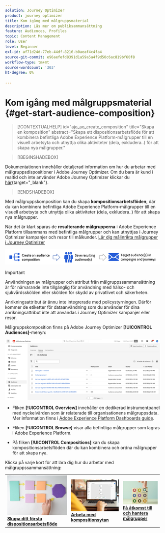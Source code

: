 ```yaml
---
solution: Journey Optimizer
product: journey optimizer
title: Kom igång med målgruppsmaterial
description: Läs mer om publiksammansättning
feature: Audiences, Profiles
topic: Content Management
role: User
level: Beginner
exl-id: af71d24d-77eb-44df-8216-b0aeaf4c4fa4
source-git-commit: e96aefefd8391d1a59a5a4f9d50c6ac819bf60f8
workflow-type: tm+mt
source-wordcount: '303'
ht-degree: 0%

---
```


# Kom igång med målgruppsmaterial {#get-start-audience-composition}

>[!CONTEXTUALHELP]
>id="ajo_ao_create_composition"
>title="Skapa en komposition"
>abstract="Skapa ett dispositionsarbetsflöde för att kombinera befintliga Adobe Experience Platform-målgrupper till en visuell arbetsyta och utnyttja olika aktiviteter (dela, exkludera..) för att skapa nya målgrupper."

>[!BEGINSHADEBOX]

Dokumentationen innehåller detaljerad information om hur du arbetar med målgruppsdispositioner i Adobe Journey Optimizer. Om du bara är kund i realtid och inte använder Adobe Journey Optimizer klickar du [här](https://experienceleague.adobe.com/docs/experience-platform/segmentation/ui/audience-composition.html){target="_blank"}.

>[!ENDSHADEBOX]

Med målgruppskomposition kan du skapa **kompositionsarbetsflöden**, där du kan kombinera befintliga Adobe Experience Platform-målgrupper till en visuell arbetsyta och utnyttja olika aktiviteter (dela, exkludera..) för att skapa nya målgrupper.

När det är klart sparas de **resulterande målgrupperna** i Adobe Experience Platform tillsammans med befintliga målgrupper och kan utnyttjas i Journey Optimizer kampanjer och resor till målkunder. [Lär dig målinrikta målgrupper i Journey Optimizer](../audience/about-audiences.md#segments-in-journey-optimizer)

![](assets/audiences-process.png)

>[!IMPORTANT]
>
>Användningen av målgrupper och attribut från målgruppssammansättning är för närvarande inte tillgänglig för användning med hälso- och sjukvårdsskölden eller skölden för skydd av privatlivet och säkerheten.
>
>Anrikningsattribut är ännu inte integrerade med policystyrningen. Därför kommer de etiketter för dataanvändning som du använder för dina anrikningsattribut inte att användas i Journey Optimizer kampanjer eller resor.

Målgruppskomposition finns på Adobe Journey Optimizer **[!UICONTROL Audiences]**-menyn:

![](assets/audiences-browse.png)

* Fliken **[!UICONTROL Overview]** innehåller en dedikerad instrumentpanel med nyckelvärden som är relaterade till organisationens målgruppsdata. Mer information finns i [Adobe Experience Platform Dashboards guide](https://experienceleague.adobe.com/docs/experience-platform/dashboards/guides/segments.html).

* Fliken **[!UICONTROL Browse]** visar alla befintliga målgrupper som lagras i Adobe Experience Platform.

* På fliken **[!UICONTROL Compositions]** kan du skapa kompositionsarbetsflöden där du kan kombinera och ordna målgrupper för att skapa nya.

Klicka på varje kort för att lära dig hur du arbetar med målgruppssammansättning:

<table style="table-layout:fixed"><tr style="border: 0;">
<td><a href="create-compositions.md"><img alt="Skapa kompositionsarbetsflöden" src="../assets/do-not-localize/ao-workflows.jpg"></a>
<div><a href="create-compositions.md"><strong>Skapa ditt första dispositionsarbetsflöde</strong></a></div></td>
<td><a href="composition-canvas.md"><img alt="Arbeta med arbetsytan" src="../assets/do-not-localize/ao-canvas.jpg"></a>
<div><a href="composition-canvas.md"><strong>Arbeta med kompositionsytan</strong></a></div></td>
<td><a href="access-audiences.md"><img alt="Få åtkomst till och hantera målgrupper" src="../assets/do-not-localize/ao-audiences.jpeg"></a>
<div><a href="access-audiences.md"><strong>Få åtkomst till och hantera målgrupper</strong></a></div></td>
</tr></table>
